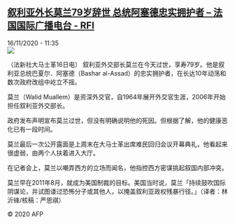 <!--1605527707000-->
[叙利亚外长莫兰79岁辞世 总统阿塞德忠实拥护者 – 法国国际广播电台 - RFI](http://www.rfi.fr//cn/contenu/20201116-%E5%8F%99%E5%88%A9%E4%BA%9A%E5%A4%96%E9%95%BF%E8%8E%AB%E5%85%B079%E5%B2%81%E8%BE%9E%E4%B8%96-%E6%80%BB%E7%BB%9F%E9%98%BF%E5%A1%9E%E5%BE%B7%E5%BF%A0%E5%AE%9E%E6%8B%A5%E6%8A%A4%E8%80%85)
------

<div>16/11/2020 - 11:35</div><img src="https://s.rfi.fr/media/display/17810660-27fb-11eb-829e-005056bff430/w:310/p:16x9/int0011b.201116183503.jpg"><div class="t-content__body u-clearfix"><p>（法新社大马士革16日电）    叙利亚外交部长莫兰在今天过世，享寿79岁。他是叙利亚总统巴夏尔．阿塞德（Bashar al-Assad）的忠实拥护者，在长达10年动荡和数次政府改组中屹立不摇。</p><p>    莫兰（Walid Muallem）是资深外交官，自1964年展开外交官生涯，2006年开始担任叙利亚外交部长。</p><p>    政府发布声明宣布莫兰过世，但没有明确说明他的死因。但根据了解，他的健康恶化已有一段时间。</p><p>    莫兰最后一次公开露面是上周末在大马士革出席难民回归会议开幕典礼，他看起来很虚弱，由两个人扶着进入大厅。</p><p>    在记者会上，莫兰以嘲弄西方的立场而闻名，他指控西方密谋挑起叙国内部冲突。</p><p>    莫兰早在2011年8月，就成为美国制裁的目标。美国当时说，莫兰「持续鼓吹国际阴谋论，并试图诿过恐怖分子或其他人，以掩盖叙利亚政权残暴行径。」（译者：林沂锋/核稿：严思祺）</p><p class="t-copyright">© 2020 AFP</p>        </div>
